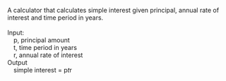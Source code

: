 A calculator that calculates simple interest given principal, annual rate of interest and time period in years.<br>
<br>
Input:<br>
   &emsp;p, principal amount<br>
   &emsp;t, time period in years<br>
   &emsp;r, annual rate of interest<br>
Output<br>
   &emsp;simple interest = p*t*r

